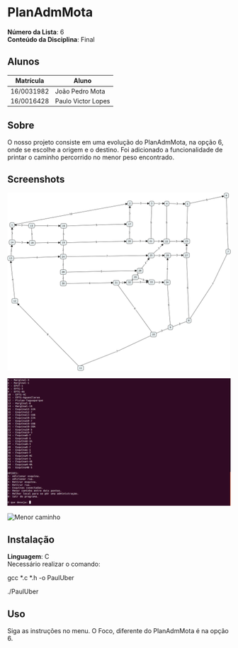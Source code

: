 # PlanAdmMota

**Número da Lista**: 6<br>
**Conteúdo da Disciplina**: Final<br>

## Alunos
|Matrícula | Aluno |
| -- | -- |
| 16/0031982  |  João Pedro Mota |
| 16/0016428  |  Paulo Victor Lopes |

## Sobre 
O nosso projeto consiste em uma evolução do PlanAdmMota, na opção 6, onde se escolhe a origem e o destino. Foi adicionado a funcionalidade de printar o caminho percorrido no menor peso encontrado.

## Screenshots

![Grafo modelado](https://github.com/projeto-de-algoritmos/Grafos2-PlanAdmMota/blob/master/imagens/Grafo%20vicente.jpg)

![Menu inicial](https://github.com/projeto-de-algoritmos/Grafos2-PlanAdmMota/blob/master/imagens/menu.png)

![Menor caminho](https://github.com/projeto-de-algoritmos/Grafos2-PlanAdmMota/blob/master/imagens/menor-caminho.png)


## Instalação 
**Linguagem**: C<br>
Necessário realizar o comando:
  
  gcc *.c *.h -o PaulUber
  
  ./PaulUber

    
## Uso 
Siga as instruções no menu. O Foco, diferente do PlanAdmMota é na opção 6.

